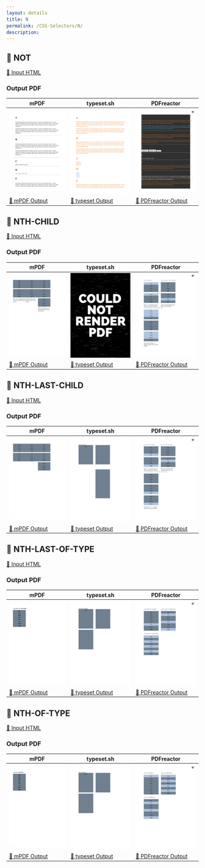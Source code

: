 ```yaml
---
layout: details
title: N
permalink: /CSS-Selectors/N/
description: 
---
```




## 🔬 NOT

[📄 Input HTML](https://raw.githubusercontent.com/azettl/compare.html2pdf.tools/master//html/CSS%20Selectors/N/not.html)

### Output PDF

| mPDF | typeset.sh | PDFreactor |
|---------|---------|---------|
| ![mPDF Preview](mpdf__html_CSS_Selectors_N_not.html.png) | ![typeset Preview](typeset__html_CSS_Selectors_N_not.html.png) | ![PDFreactor Preview](pdfreactor__html_CSS_Selectors_N_not.html.png) |
| [📕 mPDF Output](mpdf__html_CSS_Selectors_N_not.html.pdf) | [📕 typeset Output](typeset__html_CSS_Selectors_N_not.html.pdf) | [📕 PDFreactor Output](pdfreactor__html_CSS_Selectors_N_not.html.pdf) |

## 🔬 NTH-CHILD

[📄 Input HTML](https://raw.githubusercontent.com/azettl/compare.html2pdf.tools/master//html/CSS%20Selectors/N/nth-child.html)

### Output PDF

| mPDF | typeset.sh | PDFreactor |
|---------|---------|---------|
| ![mPDF Preview](mpdf__html_CSS_Selectors_N_nth-child.html.png) | ![typeset Preview](typeset__html_CSS_Selectors_N_nth-child.html.png) | ![PDFreactor Preview](pdfreactor__html_CSS_Selectors_N_nth-child.html.png) |
| [📕 mPDF Output](mpdf__html_CSS_Selectors_N_nth-child.html.pdf) | [📕 typeset Output](typeset__html_CSS_Selectors_N_nth-child.html.pdf) | [📕 PDFreactor Output](pdfreactor__html_CSS_Selectors_N_nth-child.html.pdf) |

## 🔬 NTH-LAST-CHILD

[📄 Input HTML](https://raw.githubusercontent.com/azettl/compare.html2pdf.tools/master//html/CSS%20Selectors/N/nth-last-child.html)

### Output PDF

| mPDF | typeset.sh | PDFreactor |
|---------|---------|---------|
| ![mPDF Preview](mpdf__html_CSS_Selectors_N_nth-last-child.html.png) | ![typeset Preview](typeset__html_CSS_Selectors_N_nth-last-child.html.png) | ![PDFreactor Preview](pdfreactor__html_CSS_Selectors_N_nth-last-child.html.png) |
| [📕 mPDF Output](mpdf__html_CSS_Selectors_N_nth-last-child.html.pdf) | [📕 typeset Output](typeset__html_CSS_Selectors_N_nth-last-child.html.pdf) | [📕 PDFreactor Output](pdfreactor__html_CSS_Selectors_N_nth-last-child.html.pdf) |

## 🔬 NTH-LAST-OF-TYPE

[📄 Input HTML](https://raw.githubusercontent.com/azettl/compare.html2pdf.tools/master//html/CSS%20Selectors/N/nth-last-of-type.html)

### Output PDF

| mPDF | typeset.sh | PDFreactor |
|---------|---------|---------|
| ![mPDF Preview](mpdf__html_CSS_Selectors_N_nth-last-of-type.html.png) | ![typeset Preview](typeset__html_CSS_Selectors_N_nth-last-of-type.html.png) | ![PDFreactor Preview](pdfreactor__html_CSS_Selectors_N_nth-last-of-type.html.png) |
| [📕 mPDF Output](mpdf__html_CSS_Selectors_N_nth-last-of-type.html.pdf) | [📕 typeset Output](typeset__html_CSS_Selectors_N_nth-last-of-type.html.pdf) | [📕 PDFreactor Output](pdfreactor__html_CSS_Selectors_N_nth-last-of-type.html.pdf) |

## 🔬 NTH-OF-TYPE

[📄 Input HTML](https://raw.githubusercontent.com/azettl/compare.html2pdf.tools/master//html/CSS%20Selectors/N/nth-of-type.html)

### Output PDF

| mPDF | typeset.sh | PDFreactor |
|---------|---------|---------|
| ![mPDF Preview](mpdf__html_CSS_Selectors_N_nth-of-type.html.png) | ![typeset Preview](typeset__html_CSS_Selectors_N_nth-of-type.html.png) | ![PDFreactor Preview](pdfreactor__html_CSS_Selectors_N_nth-of-type.html.png) |
| [📕 mPDF Output](mpdf__html_CSS_Selectors_N_nth-of-type.html.pdf) | [📕 typeset Output](typeset__html_CSS_Selectors_N_nth-of-type.html.pdf) | [📕 PDFreactor Output](pdfreactor__html_CSS_Selectors_N_nth-of-type.html.pdf) |


